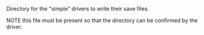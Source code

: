 Directory for the "simple" drivers to write their save files.

NOTE this file must be present so that the directory
can be confirmed by the driver.